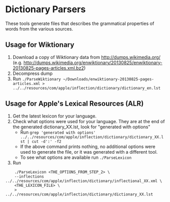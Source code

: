 <!--
 Copyright 2021-2024 Apple Inc. All rights reserved.
-->
# Dictionary Parsers

These tools generate files that describes the grammatical properties of words from the various sources.

## Usage for Wiktionary

1) Download a copy of Wiktionary data from http://dumps.wikimedia.org/ (e.g. http://dumps.wikimedia.org/enwiktionary/20130825/enwiktionary-20130825-pages-articles.xml.bz2)
2) Decompress dump
3) Run `./ParseWiktionary ~/Downloads/enwiktionary-20130825-pages-articles.xml > ../../resources/com/apple/inflection/dictionary/dictionary_en.lst`

## Usage for Apple's Lexical Resources (ALR)

1) Get the latest lexicon for your language.
2) Check what options were used for your language. They are at the end of the generated dictionary_XX.lst, look for "generated with options"
   - Run `grep 'generated with options' ../../resources/com/apple/inflection/dictionary/dictionary_XX.lst | cut -d':' -f2`
   - If the above command prints nothing, no additional options were used to generate the file, or it was generated with a different tool.
   - To see what options are available run `./ParseLexicon`
3) Run
```
    ./ParseLexicon <THE_OPTIONS_FROM_STEP_2> \
    --inflections ../../resources/com/apple/inflection/dictionary/inflectional_XX.xml \
    <THE_LEXICON_FILE> \
    > ../../resources/com/apple/inflection/dictionary/dictionary_XX.lst
```

